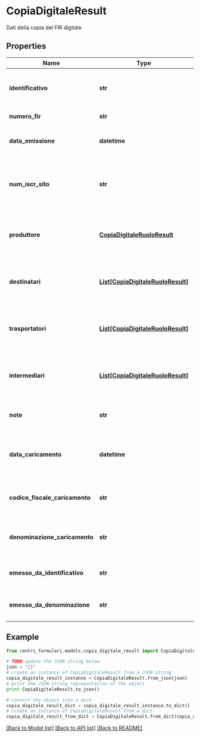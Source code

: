 # CopiaDigitaleResult

Dati della copia del FIR digitale

## Properties
Name | Type | Description | Notes
------------ | ------------- | ------------- | -------------
**identificativo** | **str** | Identificativo univco della copia del FIR digitale caricata | [optional] 
**numero_fir** | **str** | Numero del FIR digitale | [optional] 
**data_emissione** | **datetime** | Data emissione del FIR digitale (formato ISO 8601 UTC) | [optional] 
**num_iscr_sito** | **str** | Numero iscrizione unità locale dell&#39;operatore che ha effettuato il caricamento | [optional] 
**produttore** | [**CopiaDigitaleRuoloResult**](CopiaDigitaleRuoloResult.md) | Dati del produttore a cui si rende disponibile la copia del FIR digitale | [optional] 
**destinatari** | [**List[CopiaDigitaleRuoloResult]**](CopiaDigitaleRuoloResult.md) | Dati dei destinatari ai quali si rende disponibile la copia del FIR digitale | [optional] 
**trasportatori** | [**List[CopiaDigitaleRuoloResult]**](CopiaDigitaleRuoloResult.md) | Dati dei trasportatori ai quali si rende disponibile la copia del FIR digitale | [optional] 
**intermediari** | [**List[CopiaDigitaleRuoloResult]**](CopiaDigitaleRuoloResult.md) | Dati degli intermediari ai quali si rende disponibile la copia del FIR digitale | [optional] 
**note** | **str** | Eventuali note riguardanti la copia del FIR digitale | [optional] 
**data_caricamento** | **datetime** | Data di caricamento della copia del FIR digitale (formato ISO 8601 UTC) | [optional] 
**codice_fiscale_caricamento** | **str** | Codice fiscale del soggetto che ha effettuato il caricamento | [optional] 
**denominazione_caricamento** | **str** | Denominazione del soggetto che ha effettuato il caricamento | [optional] 
**emesso_da_identificativo** | **str** | Codice fiscale del soggetto intestatario del numero FIR | [optional] 
**emesso_da_denominazione** | **str** | Denominazione del soggetto intestatario del numero FIR | [optional] 

## Example

```python
from rentri_formulari.models.copia_digitale_result import CopiaDigitaleResult

# TODO update the JSON string below
json = "{}"
# create an instance of CopiaDigitaleResult from a JSON string
copia_digitale_result_instance = CopiaDigitaleResult.from_json(json)
# print the JSON string representation of the object
print CopiaDigitaleResult.to_json()

# convert the object into a dict
copia_digitale_result_dict = copia_digitale_result_instance.to_dict()
# create an instance of CopiaDigitaleResult from a dict
copia_digitale_result_from_dict = CopiaDigitaleResult.from_dict(copia_digitale_result_dict)
```
[[Back to Model list]](../README.md#documentation-for-models) [[Back to API list]](../README.md#documentation-for-api-endpoints) [[Back to README]](../README.md)


